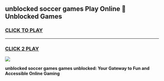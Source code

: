 
## unblocked soccer games Play Online 👋 Unblocked Games
<h3>
<a href="https://premium.freeplayer.one?title=unblocked_soccer_games&ref=19F">CLICK TO PLAY</a></h3>
<hr>

<h3>
<a href="https://premium.freeplayer.one?title=unblocked_soccer_games&ref=19F">CLICK 2 PLAY</a>
  
</h3>

<a href="https://premium.freeplayer.one?title=unblocked_soccer_games&ref=19F"><img src="https://clearcache.store/games.png"></a>


**unblocked soccer games games unblocked: Your Gateway to Fun and Accessible Online Gaming**
